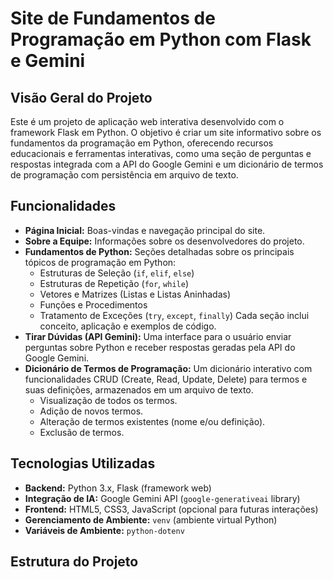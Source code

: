 # Site de Fundamentos de Programação em Python com Flask e Gemini

## Visão Geral do Projeto

Este é um projeto de aplicação web interativa desenvolvido com o framework Flask em Python. O objetivo é criar um site informativo sobre os fundamentos da programação em Python, oferecendo recursos educacionais e ferramentas interativas, como uma seção de perguntas e respostas integrada com a API do Google Gemini e um dicionário de termos de programação com persistência em arquivo de texto.

## Funcionalidades

* **Página Inicial:** Boas-vindas e navegação principal do site.
* **Sobre a Equipe:** Informações sobre os desenvolvedores do projeto.
* **Fundamentos de Python:** Seções detalhadas sobre os principais tópicos de programação em Python:
    * Estruturas de Seleção (`if`, `elif`, `else`)
    * Estruturas de Repetição (`for`, `while`)
    * Vetores e Matrizes (Listas e Listas Aninhadas)
    * Funções e Procedimentos
    * Tratamento de Exceções (`try`, `except`, `finally`)
    Cada seção inclui conceito, aplicação e exemplos de código.
* **Tirar Dúvidas (API Gemini):** Uma interface para o usuário enviar perguntas sobre Python e receber respostas geradas pela API do Google Gemini.
* **Dicionário de Termos de Programação:** Um dicionário interativo com funcionalidades CRUD (Create, Read, Update, Delete) para termos e suas definições, armazenados em um arquivo de texto.
    * Visualização de todos os termos.
    * Adição de novos termos.
    * Alteração de termos existentes (nome e/ou definição).
    * Exclusão de termos.

## Tecnologias Utilizadas

* **Backend:** Python 3.x, Flask (framework web)
* **Integração de IA:** Google Gemini API (`google-generativeai` library)
* **Frontend:** HTML5, CSS3, JavaScript (opcional para futuras interações)
* **Gerenciamento de Ambiente:** `venv` (ambiente virtual Python)
* **Variáveis de Ambiente:** `python-dotenv`

## Estrutura do Projeto